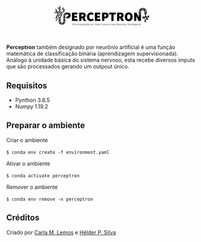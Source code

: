 <br/>
<p align="center">
        <img width="50%" src="/img/logo.png" alt="PERCEPTRON">
    </a>
</p>

<br/>

**Perceptron** também designado por neurônio artificial é uma função matemática de classificação binária (aprendizagem supervisionada). Análogo à unidade básica do sistema nervoso, esta recebe diversos imputs que são processados gerando um outpout único.

## Requisitos
* Pynthon 3.8.5
* Numpy 1.19.2

## Preparar o ambiente
Criar o ambiente

`$ conda env create -f environment.yaml`

Ativar o ambiente

`$ conda activate perceptron` 

Remover o ambiente

`$ conda env remove -n perceptron`

## Créditos
Criado por [Carla M. Lemos](https://github.com/CarlaMLemos) e [Hélder P. Silva ](https://github.com/helderpsilva)

